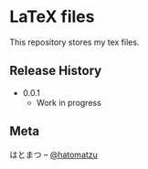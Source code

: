 # LaTeX files

This repository stores my tex files.

## Release History

* 0.0.1
  * Work in progress

## Meta

はとまつ – [@hatomatzu](https://twitter.com/hatomatzu)
